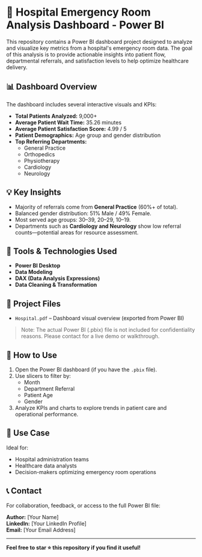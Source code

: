 # 🏥 Hospital Emergency Room Analysis Dashboard - Power BI

This repository contains a Power BI dashboard project designed to analyze and visualize key metrics from a hospital's emergency room data. The goal of this analysis is to provide actionable insights into patient flow, departmental referrals, and satisfaction levels to help optimize healthcare delivery.

## 📊 Dashboard Overview

The dashboard includes several interactive visuals and KPIs:

- **Total Patients Analyzed:** 9,000+
- **Average Patient Wait Time:** 35.26 minutes
- **Average Patient Satisfaction Score:** 4.99 / 5
- **Patient Demographics:** Age group and gender distribution
- **Top Referring Departments:**  
  - General Practice  
  - Orthopedics  
  - Physiotherapy  
  - Cardiology  
  - Neurology

## 💡 Key Insights

- Majority of referrals come from **General Practice** (60%+ of total).
- Balanced gender distribution: 51% Male / 49% Female.
- Most served age groups: 30–39, 20–29, 10–19.
- Departments such as **Cardiology and Neurology** show low referral counts—potential areas for resource assessment.

## 🧰 Tools & Technologies Used

- **Power BI Desktop**
- **Data Modeling**
- **DAX (Data Analysis Expressions)**
- **Data Cleaning & Transformation**

## 📁 Project Files

- `Hospital.pdf` – Dashboard visual overview (exported from Power BI)

> Note: The actual Power BI (.pbix) file is not included for confidentiality reasons. Please contact for a live demo or walkthrough.

## 🚀 How to Use

1. Open the Power BI dashboard (if you have the `.pbix` file).
2. Use slicers to filter by:
   - Month
   - Department Referral
   - Patient Age
   - Gender
3. Analyze KPIs and charts to explore trends in patient care and operational performance.

## 📌 Use Case

Ideal for:
- Hospital administration teams
- Healthcare data analysts
- Decision-makers optimizing emergency room operations

## 📞 Contact

For collaboration, feedback, or access to the full Power BI file:

**Author:** [Your Name]  
**LinkedIn:** [Your LinkedIn Profile]  
**Email:** [Your Email Address]

---

**Feel free to star ⭐ this repository if you find it useful!**

